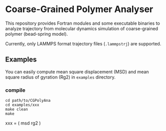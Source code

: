 # Coarse-Grained Polymer Analyser
This repository provides Fortran modules and some executable binaries to analyze trajectory from molecular dynamics simulation of coarse-grained polymer (bead-spring model).

Currently, only LAMMPS format trajectory files (`.lammpstrj`) are supported.

## Examples
You can easily compute mean square displacement (MSD) and mean square radius of gyration (Rg2) in `examples` directory.

### compile 
```
cd path/to/CGPolyAna
cd examples/xxx
make clean
make
```
xxx = ( msd rg2 )
